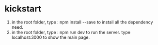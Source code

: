 # kickstart
1. in the root folder, type : npm install --save to install all the dependency need.
2. in the root folder, type : npm run dev to run the server. type localhost:3000 to show the main page.
